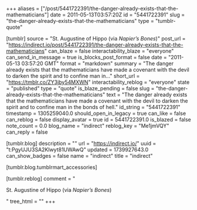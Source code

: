 +++
aliases = ["/post/5441722391/the-danger-already-exists-that-the-mathematicians"]
date = 2011-05-13T03:57:20Z
id = "5441722391"
slug = "the-danger-already-exists-that-the-mathematicians"
type = "tumblr-quote"

[tumblr]
source = "St. Augustine of Hippo (via <em>Napier&rsquo;s Bones</em>)"
post_url = "https://indirect.io/post/5441722391/the-danger-already-exists-that-the-mathematicians"
can_blaze = false
interactability_blaze = "everyone"
can_send_in_message = true
is_blocks_post_format = false
date = "2011-05-13 03:57:20 GMT"
format = "markdown"
summary = "The danger already exists that the mathematicians have made a covenant with the devil to darken the spirit and to confine man in..."
short_url = "https://tmblr.co/ZY3jby54MXWN"
interactability_reblog = "everyone"
state = "published"
type = "quote"
is_blaze_pending = false
slug = "the-danger-already-exists-that-the-mathematicians"
text = "The danger already exists that the mathematicians have made a covenant with the devil to darken the spirit and to confine man in the bonds of hell."
id_string = "5441722391"
timestamp = 1305259040.0
should_open_in_legacy = true
can_like = false
can_reblog = false
display_avatar = true
id = 5441722391.0
is_blazed = false
note_count = 0.0
blog_name = "indirect"
reblog_key = "Me1jmVQY"
can_reply = false

[tumblr.blog]
description = ""
url = "https://indirect.io/"
uuid = "t:PgyUJU3SA2Klwyt81UWAwQ"
updated = 1739927643.0
can_show_badges = false
name = "indirect"
title = "indirect"

[tumblr.blog.tumblrmart_accessories]

[tumblr.reblog]
comment = "<p>St. Augustine of Hippo (via <em>Napier’s Bones</em>)</p>"
tree_html = ""
+++
